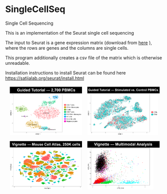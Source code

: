 # SingleCellSeq
Single Cell Sequencing

This is an implementation of the Seurat single cell sequencing

 The input to Seurat is a gene expression matrix (download from [here](https://s3-us-west-2.amazonaws.com/10x.files/samples/cell/pbmc3k/pbmc3k_filtered_gene_bc_matrices.tar.gz) ), where the rows are genes and the columns are single cells. 
 
 This program additionally creates a csv file of the matrix which is otherwise unreadable. 
 
 
 
 Installation instructions to install Seurat can be found here https://satijalab.org/seurat/install.html
 
 ![alt text](img.png)
 
 
